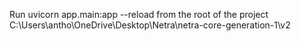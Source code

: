 Run 
uvicorn app.main:app --reload
from the root of the project C:\Users\antho\OneDrive\Desktop\Netra\netra-core-generation-1\v2
